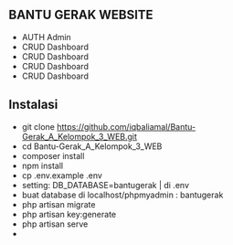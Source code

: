 ## BANTU GERAK WEBSITE
- AUTH Admin
- CRUD Dashboard
- CRUD Dashboard
- CRUD Dashboard
- CRUD Dashboard
## Instalasi
- git clone https://github.com/iqbaliamal/Bantu-Gerak_A_Kelompok_3_WEB.git
- cd Bantu-Gerak_A_Kelompok_3_WEB
- composer install
- npm install
- cp .env.example .env
- setting: DB_DATABASE=bantugerak | di .env
- buat database di localhost/phpmyadmin : bantugerak
- php artisan migrate
- php artisan key:generate
- php artisan serve
- 
